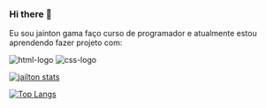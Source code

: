 ### Hi there 👋

Eu sou jainton gama faço curso de programador e  atualmente estou aprendendo fazer projeto com:


<img src="https://img.shields.io/badge/HTML5-E34F26?style=for-the-badge&logo=html5&logoColor=white" alt="html-logo"/>
<img src="https://img.shields.io/badge/CSS3-1572B6?style=for-the-badge&logo=css3&logoColor=white" alt="css-logo"/>

[![jailton stats](https://github-readme-stats.vercel.app/api?username=jailtongama)](https://github.com/anuraghazra/github-readme-stats)


[![Top Langs](https://github-readme-stats.vercel.app/api/top-langs/?username=jailtongama)](https://github.com/anuraghazra/github-readme-stats)
